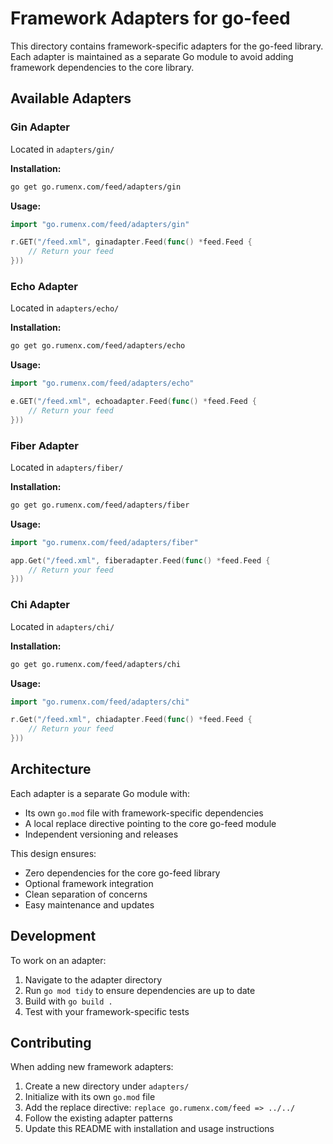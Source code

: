 # Framework Adapters for go-feed

This directory contains framework-specific adapters for the go-feed library. Each adapter is maintained as a separate Go module to avoid adding framework dependencies to the core library.

## Available Adapters

### Gin Adapter

Located in `adapters/gin/`

**Installation:**

```bash
go get go.rumenx.com/feed/adapters/gin
```

**Usage:**

```go
import "go.rumenx.com/feed/adapters/gin"

r.GET("/feed.xml", ginadapter.Feed(func() *feed.Feed {
    // Return your feed
}))
```

### Echo Adapter

Located in `adapters/echo/`

**Installation:**

```bash
go get go.rumenx.com/feed/adapters/echo
```

**Usage:**

```go
import "go.rumenx.com/feed/adapters/echo"

e.GET("/feed.xml", echoadapter.Feed(func() *feed.Feed {
    // Return your feed
}))
```

### Fiber Adapter

Located in `adapters/fiber/`

**Installation:**

```bash
go get go.rumenx.com/feed/adapters/fiber
```

**Usage:**

```go
import "go.rumenx.com/feed/adapters/fiber"

app.Get("/feed.xml", fiberadapter.Feed(func() *feed.Feed {
    // Return your feed
}))
```

### Chi Adapter

Located in `adapters/chi/`

**Installation:**

```bash
go get go.rumenx.com/feed/adapters/chi
```

**Usage:**

```go
import "go.rumenx.com/feed/adapters/chi"

r.Get("/feed.xml", chiadapter.Feed(func() *feed.Feed {
    // Return your feed
}))
```

## Architecture

Each adapter is a separate Go module with:

- Its own `go.mod` file with framework-specific dependencies
- A local replace directive pointing to the core go-feed module
- Independent versioning and releases

This design ensures:

- Zero dependencies for the core go-feed library
- Optional framework integration
- Clean separation of concerns
- Easy maintenance and updates

## Development

To work on an adapter:

1. Navigate to the adapter directory
2. Run `go mod tidy` to ensure dependencies are up to date
3. Build with `go build .`
4. Test with your framework-specific tests

## Contributing

When adding new framework adapters:

1. Create a new directory under `adapters/`
2. Initialize with its own `go.mod` file
3. Add the replace directive: `replace go.rumenx.com/feed => ../../`
4. Follow the existing adapter patterns
5. Update this README with installation and usage instructions
